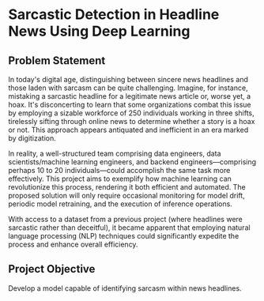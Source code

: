 # Sarcastic Detection in Headline News Using Deep Learning
## Problem Statement
In today's digital age, distinguishing between sincere news headlines and those laden with sarcasm can be quite challenging. Imagine, for instance, mistaking a sarcastic headline for a legitimate news article or, worse yet, a hoax. It's disconcerting to learn that some organizations combat this issue by employing a sizable workforce of 250 individuals working in three shifts, tirelessly sifting through online news to determine whether a story is a hoax or not. This approach appears antiquated and inefficient in an era marked by digitization.

In reality, a well-structured team comprising data engineers, data scientists/machine learning engineers, and backend engineers—comprising perhaps 10 to 20 individuals—could accomplish the same task more effectively. This project aims to exemplify how machine learning can revolutionize this process, rendering it both efficient and automated. The proposed solution will only require occasional monitoring for model drift, periodic model retraining, and the execution of inference operations.

With access to a dataset from a previous project (where headlines were sarcastic rather than deceitful), it became apparent that employing natural language processing (NLP) techniques could significantly expedite the process and enhance overall efficiency.


## Project Objective
Develop a model capable of identifying sarcasm within news headlines.